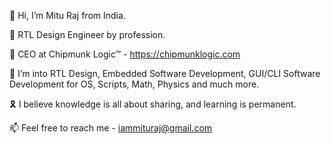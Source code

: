 👋 Hi, I’m Mitu Raj from India.

🌟 RTL Design Engineer by profession.

👔 CEO at Chipmunk Logic™ - https://chipmunklogic.com

👀 I’m into RTL Design, Embedded Software Development, GUI/CLI Software Development for OS, Scripts, Math, Physics and much more.

🎗️ I believe knowledge is all about sharing, and learning is permanent.

📫 Feel free to reach me - iammituraj@gmail.com
